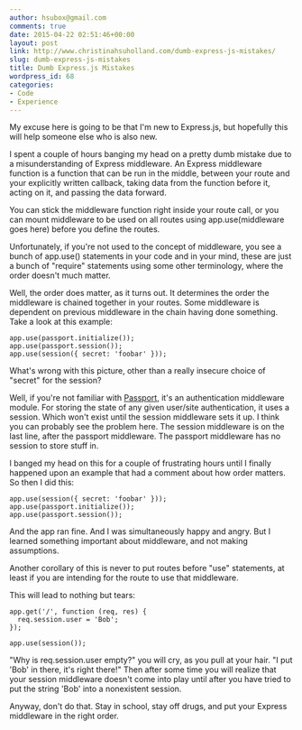```yaml
---
author: hsubox@gmail.com
comments: true
date: 2015-04-22 02:51:46+00:00
layout: post
link: http://www.christinahsuholland.com/dumb-express-js-mistakes/
slug: dumb-express-js-mistakes
title: Dumb Express.js Mistakes
wordpress_id: 68
categories:
- Code
- Experience
---
```


My excuse here is going to be that I'm new to Express.js, but hopefully this will help someone else who is also new.

I spent a couple of hours banging my head on a pretty dumb mistake due to a misunderstanding of Express middleware.  An Express middleware function is a function that can be run in the middle, between your route and your explicitly written callback, taking data from the function before it, acting on it, and passing the data forward.

You can stick the middleware function right inside your route call, or you can mount middleware to be used on all routes using app.use(middleware goes here) before you define the routes.

Unfortunately, if you're not used to the concept of middleware, you see a bunch of app.use() statements in your code and in your mind, these are just a bunch of "require" statements using some other terminology, where the order doesn't much matter.
<!-- more -->
Well, the order does matter, as it turns out.  It determines the order the middleware is chained together in your routes.  Some middleware is dependent on previous middleware in the chain having done something.  Take a look at this example:


    
    
    app.use(passport.initialize());
    app.use(passport.session());
    app.use(session({ secret: 'foobar' }));
    



What's wrong with this picture, other than a really insecure choice of "secret" for the session?

Well, if you're not familiar with [Passport](http://passportjs.org/guide/oauth/), it's an authentication middleware module.  For storing the state of any given user/site authentication, it uses a session.  Which won't exist until the session middleware sets it up.  I think you can probably see the problem here.  The session middleware is on the last line, after the passport middleware.  The passport middleware has no session to store stuff in.

I banged my head on this for a couple of frustrating hours until I finally happened upon an example that had a comment about how order matters.  So then I did this:


    
    
    app.use(session({ secret: 'foobar' }));
    app.use(passport.initialize());
    app.use(passport.session());
    



And the app ran fine.  And I was simultaneously happy and angry.  But I learned something important about middleware, and not making assumptions.

Another corollary of this is never to put routes before "use" statements, at least if you are intending for the route to use that middleware.

This will lead to nothing but tears:


    
    
    app.get('/', function (req, res) {
      req.session.user = 'Bob';
    });
    
    app.use(session());
    



"Why is req.session.user empty?" you will cry, as you pull at your hair.  "I put 'Bob' in there, it's right there!"  Then after some time you will realize that your session middleware doesn't come into play until after you have tried to put the string 'Bob' into a nonexistent session.

Anyway, don't do that.  Stay in school, stay off drugs, and put your Express middleware in the right order.
